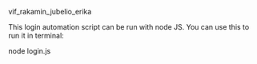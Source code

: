 vif_rakamin_jubelio_erika

This login automation script can be run with node JS. You can use this to run it in terminal:

node login.js